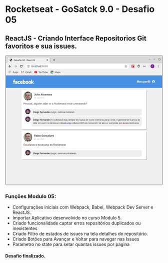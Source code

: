 # Rocketseat - GoSatck 9.0 - Desafio 05

## ReactJS - Criando Interface Repositorios Git favoritos e sua issues.

![Tela01](https://github.com/fabioindaiatuba/Rocketseat-9.0-desafio04/blob/master/snapshots/snapshot01.png)

### Funções Modulo 05:
* Configurações iniciais com Webpack, Babel, Webpack Dev Server e ReactJS.
* Importar Aplicativo desenvolvido no curso Modulo 5.
* Criado funcionalidade captar erros repositórios duplicados ou inexistentes
* Criado Filtro de estados de issues na tela detalhes do repositório.
* Criado Botões para Avançar e Voltar para navegar nas Issues
* Parametro no state para setar quantas issues por pagina

#### Desafio finalizado.
